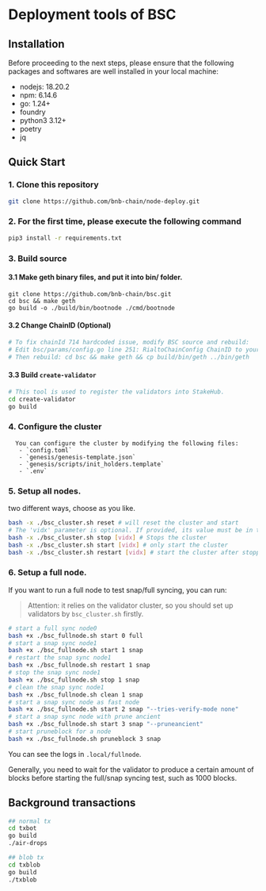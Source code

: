 # Deployment tools of BSC

## Installation

Before proceeding to the next steps, please ensure that the following packages and softwares are well installed in your local machine:

- nodejs: 18.20.2
- npm: 6.14.6
- go: 1.24+
- foundry
- python3 3.12+
- poetry
- jq

## Quick Start

### 1. Clone this repository

```bash
git clone https://github.com/bnb-chain/node-deploy.git
```

### 2. For the first time, please execute the following command

```bash
pip3 install -r requirements.txt
```

### 3. Build source

#### 3.1 Make geth binary files, and put it into bin/ folder.

```
git clone https://github.com/bnb-chain/bsc.git
cd bsc && make geth
go build -o ./build/bin/bootnode ./cmd/bootnode
```

#### 3.2 **Change ChainID (Optional)**

```bash
# To fix chainId 714 hardcoded issue, modify BSC source and rebuild:
# Edit bsc/params/config.go line 251: RialtoChainConfig ChainID to your desired chainId
# Then rebuild: cd bsc && make geth && cp build/bin/geth ../bin/geth
```

#### 3.3 Build `create-validator`

```bash
# This tool is used to register the validators into StakeHub.
cd create-validator
go build
```

### 4. Configure the cluster

```
  You can configure the cluster by modifying the following files:
   - `config.toml`
   - `genesis/genesis-template.json`
   - `genesis/scripts/init_holders.template`
   - `.env`
```

### 5. Setup all nodes.

two different ways, choose as you like.

```bash
bash -x ./bsc_cluster.sh reset # will reset the cluster and start
# The 'vidx' parameter is optional. If provided, its value must be in the range [0, ${BSC_CLUSTER_SIZE}). If omitted, it affects all clusters.
bash -x ./bsc_cluster.sh stop [vidx] # Stops the cluster
bash -x ./bsc_cluster.sh start [vidx] # only start the cluster
bash -x ./bsc_cluster.sh restart [vidx] # start the cluster after stopping it
```

### 6. Setup a full node.

If you want to run a full node to test snap/full syncing, you can run:

> Attention: it relies on the validator cluster, so you should set up validators by `bsc_cluster.sh` firstly.

```bash
# start a full sync node0
bash +x ./bsc_fullnode.sh start 0 full
# start a snap sync node1
bash +x ./bsc_fullnode.sh start 1 snap
# restart the snap sync node1
bash +x ./bsc_fullnode.sh restart 1 snap
# stop the snap sync node1
bash +x ./bsc_fullnode.sh stop 1 snap
# clean the snap sync node1
bash +x ./bsc_fullnode.sh clean 1 snap
# start a snap sync node as fast node
bash +x ./bsc_fullnode.sh start 2 snap "--tries-verify-mode none"
# start a snap sync node with prune ancient
bash +x ./bsc_fullnode.sh start 3 snap "--pruneancient"
# start pruneblock for a node
bash +x ./bsc_fullnode.sh pruneblock 3 snap
```

You can see the logs in `.local/fullnode`.

Generally, you need to wait for the validator to produce a certain amount of blocks before starting the full/snap syncing test, such as 1000 blocks.

## Background transactions

```bash
## normal tx
cd txbot
go build
./air-drops

## blob tx
cd txblob
go build
./txblob
```
